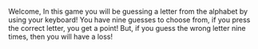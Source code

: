Welcome, In this game you will be guessing a letter from the alphabet by using your keyboard! You have nine guesses to choose from, if you press the correct letter, you get a point! But, if you guess the wrong letter nine times, then you will have a loss!

